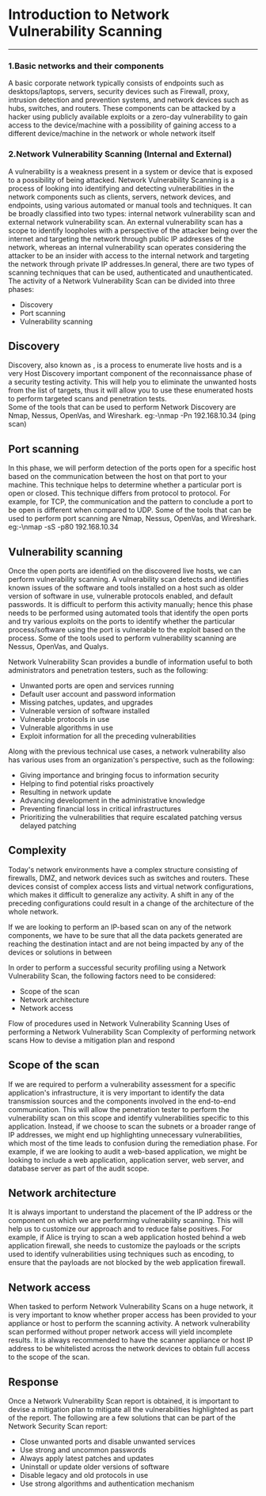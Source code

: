 # Introduction to Network Vulnerability Scanning
-------------------------------------------------
 ### 1.Basic networks and their components 
A basic corporate network typically consists of endpoints such as desktops/laptops, servers, security devices such as Firewall,
proxy, intrusion detection and prevention systems, and network devices such as hubs, switches, and routers.
These components can be attacked by a hacker using publicly available exploits or a zero-day vulnerability to gain access 
to the device/machine with a possibility of gaining access to a different device/machine in the network or whole network itself

 ### 2.Network Vulnerability Scanning (Internal and External)
A vulnerability is a weakness present in a system or device that is exposed to a possibility of being attacked. 
Network Vulnerability Scanning is a process of looking into identifying and detecting vulnerabilities in the network 
components such as clients, servers, network devices, and endpoints, using various automated or manual tools and techniques. 
It can be broadly classified into two types: internal network vulnerability scan and external network vulnerability scan. 
An external vulnerability scan has a scope to identify loopholes with a perspective of the attacker being over the internet 
and targeting the network through public IP addresses of the network, whereas an internal vulnerability scan operates 
considering the attacker to be an insider with access to the internal network and targeting the network through 
private IP addresses.In general, there are two types of scanning techniques that can be used, authenticated and unauthenticated.
The activity of a Network Vulnerability Scan can be divided into three phases: 
 
 - Discovery 
 - Port scanning 
 - Vulnerability scanning

## Discovery 
Discovery, also known as , is a process to enumerate live hosts and is a very Host Discovery important component 
of the reconnaissance phase of a security testing activity. 
This will help you to eliminate the unwanted hosts from the list of targets, 
thus it will allow you to use these enumerated hosts to perform targeted scans and penetration tests.  
Some of the tools that can be used to perform Network Discovery are Nmap, Nessus, OpenVas, and Wireshark. 
eg:-\\nmap -Pn 192.168.10.34 (ping scan)

## Port scanning 
In this phase, we will perform detection of the ports open for a specific host based on the communication 
between the host on that port to your machine. This technique helps to determine whether a particular 
port is open or closed. This technique differs from protocol to protocol. For example, for TCP, 
the communication and the pattern to conclude a port to be open is different when compared to UDP. 
Some of the tools that can be used to perform port scanning are Nmap, Nessus, OpenVas, and Wireshark. 
eg:-\\nmap -sS -p80 192.168.10.34

## Vulnerability scanning 
Once the open ports are identified on the discovered live hosts, we can perform vulnerability scanning. 
A vulnerability scan detects and identifies known issues of the software and tools installed on a host 
such as older version of software in use, vulnerable protocols enabled, and default passwords. 
It is difficult to perform this activity manually; hence this phase needs to be performed using automated tools 
that identify the open ports and try various exploits on the ports to identify whether the particular 
process/software using the port is vulnerable to the exploit based on the process.
Some of the tools used to perform vulnerability scanning are Nessus, OpenVas, and Qualys. 

Network Vulnerability Scan provides a bundle of information useful to both administrators and penetration testers, 
such as the following: 

- Unwanted ports are open and services running 
- Default user account and password information 
- Missing patches, updates, and upgrades 
- Vulnerable version of software installed 
- Vulnerable protocols in use 
- Vulnerable algorithms in use 
- Exploit information for all the preceding vulnerabilities

Along with the previous technical use cases, a network vulnerability also has various uses from an 
organization's perspective, such as the following: 

- Giving importance and bringing focus to information security 
- Helping to find potential risks proactively 
- Resulting in network update 
- Advancing development in the administrative knowledge 
- Preventing financial loss in critical infrastructures 
- Prioritizing the vulnerabilities that require escalated patching versus delayed patching

## Complexity
Today's network environments have a complex structure consisting of firewalls, DMZ, and network devices such as switches and routers. 
These devices consist of complex access lists and virtual network configurations, which makes it difficult to generalize any activity. 
A shift in any of the preceding configurations could result in a change of the architecture of the whole network.

If we are looking to perform an IP-based scan on any of the network components, we have to be sure that all the 
data packets generated are reaching the destination intact and are not being impacted by any of the devices or solutions in between 

In order to perform a successful security profiling using a Network Vulnerability Scan, the following factors need to be considered: 

- Scope of the scan 
- Network architecture 
- Network access

Flow of procedures used in Network Vulnerability Scanning 
Uses of performing a Network Vulnerability Scan 
Complexity of performing network scans 
How to devise a mitigation plan and respond



## Scope of the scan 
If we are required to perform a vulnerability assessment for a specific application's infrastructure, it is very important to identify the data transmission sources and the components involved in the end-to-end communication. This will allow the penetration tester to perform the vulnerability scan on this scope and identify vulnerabilities specific to this application. Instead, if we choose to scan the subnets or a broader range of IP addresses, we might end up highlighting unnecessary vulnerabilities, which most of the time leads to confusion during the remediation phase. For example, if we are looking to audit a web-based application, we might be looking to include a web application, application server, web server, and database server as part of the audit scope.

## Network architecture 
It is always important to understand the placement of the IP address or the component on which we are performing vulnerability scanning. This will help us to customize our approach and to reduce false positives. For example, if Alice is trying to scan a web application hosted behind a web application firewall, she needs to customize the payloads or the scripts used to identify vulnerabilities using techniques such as encoding, to ensure that the payloads are not blocked by the web application firewall.

## Network access 
When tasked to perform Network Vulnerability Scans on a huge network, it is very important to know whether proper access has been provided to your appliance or host to perform the scanning activity. A network vulnerability scan performed without proper network access will yield incomplete results. It is always recommended to have the scanner appliance or host IP address to be whitelisted across the network devices to obtain full access to the scope of the scan.


## Response 
Once a Network Vulnerability Scan report is obtained, it is important to devise a mitigation plan to mitigate all the vulnerabilities highlighted as part of the report. The following are a few solutions that can be part of the Network Security Scan report: 

 - Close unwanted ports and disable unwanted services 
 - Use strong and uncommon passwords 
 - Always apply latest patches and updates 
 - Uninstall or update older versions of software 
 - Disable legacy and old protocols in use 
 - Use strong algorithms and authentication mechanism 
